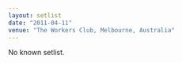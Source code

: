 ```yaml
---
layout: setlist
date: "2011-04-11"
venue: "The Workers Club, Melbourne, Australia"
---
```


No known setlist.
